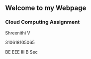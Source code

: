 ## Welcome to my Webpage

### Cloud Computing Assignment

Shreenithi V

310618105065

BE EEE III B Sec


